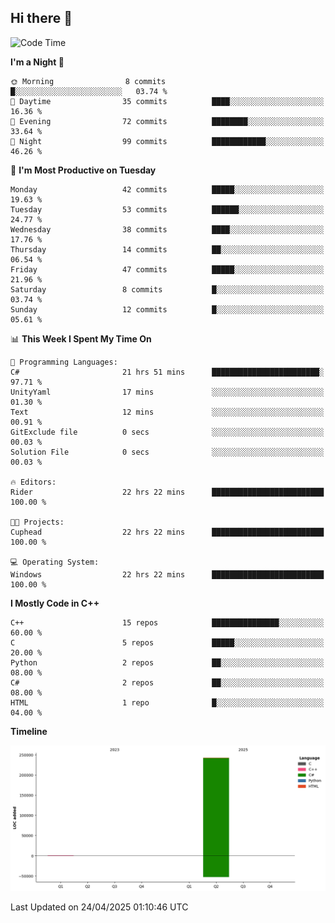 ## Hi there 👋

<!--
**wxrstvrsn/wxrstvrsn** is a ✨ _special_ ✨ repository because its `README.md` (this file) appears on your GitHub profile.

Here are some ideas to get you started:

- 🔭 I’m currently working on ...
- 🌱 I’m currently learning ...
- 👯 I’m looking to collaborate on ...
- 🤔 I’m looking for help with ...
- 💬 Ask me about ...
- 📫 How to reach me: ...
- 😄 Pronouns: ...
- ⚡ Fun fact: ...
-->
<!--START_SECTION:waka-->
![Code Time](http://img.shields.io/badge/Code%20Time-34%20hrs%2054%20mins-blue)

**I'm a Night 🦉** 

```text
🌞 Morning                8 commits           █░░░░░░░░░░░░░░░░░░░░░░░░   03.74 % 
🌆 Daytime                35 commits          ████░░░░░░░░░░░░░░░░░░░░░   16.36 % 
🌃 Evening                72 commits          ████████░░░░░░░░░░░░░░░░░   33.64 % 
🌙 Night                  99 commits          ████████████░░░░░░░░░░░░░   46.26 % 
```
📅 **I'm Most Productive on Tuesday** 

```text
Monday                   42 commits          █████░░░░░░░░░░░░░░░░░░░░   19.63 % 
Tuesday                  53 commits          ██████░░░░░░░░░░░░░░░░░░░   24.77 % 
Wednesday                38 commits          ████░░░░░░░░░░░░░░░░░░░░░   17.76 % 
Thursday                 14 commits          ██░░░░░░░░░░░░░░░░░░░░░░░   06.54 % 
Friday                   47 commits          █████░░░░░░░░░░░░░░░░░░░░   21.96 % 
Saturday                 8 commits           █░░░░░░░░░░░░░░░░░░░░░░░░   03.74 % 
Sunday                   12 commits          █░░░░░░░░░░░░░░░░░░░░░░░░   05.61 % 
```


📊 **This Week I Spent My Time On** 

```text
💬 Programming Languages: 
C#                       21 hrs 51 mins      ████████████████████████░   97.71 % 
UnityYaml                17 mins             ░░░░░░░░░░░░░░░░░░░░░░░░░   01.30 % 
Text                     12 mins             ░░░░░░░░░░░░░░░░░░░░░░░░░   00.91 % 
GitExclude file          0 secs              ░░░░░░░░░░░░░░░░░░░░░░░░░   00.03 % 
Solution File            0 secs              ░░░░░░░░░░░░░░░░░░░░░░░░░   00.03 % 

🔥 Editors: 
Rider                    22 hrs 22 mins      █████████████████████████   100.00 % 

🐱‍💻 Projects: 
Cuphead                  22 hrs 22 mins      █████████████████████████   100.00 % 

💻 Operating System: 
Windows                  22 hrs 22 mins      █████████████████████████   100.00 % 
```

**I Mostly Code in C++** 

```text
C++                      15 repos            ███████████████░░░░░░░░░░   60.00 % 
C                        5 repos             █████░░░░░░░░░░░░░░░░░░░░   20.00 % 
Python                   2 repos             ██░░░░░░░░░░░░░░░░░░░░░░░   08.00 % 
C#                       2 repos             ██░░░░░░░░░░░░░░░░░░░░░░░   08.00 % 
HTML                     1 repo              █░░░░░░░░░░░░░░░░░░░░░░░░   04.00 % 
```



**Timeline**

![Lines of Code chart](https://raw.githubusercontent.com/wxrstvrsn/wxrstvrsn/main/assets/bar_graph.png)


 Last Updated on 24/04/2025 01:10:46 UTC
<!--END_SECTION:waka-->
